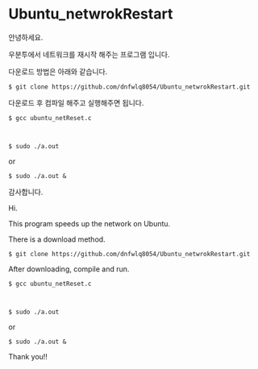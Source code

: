 # Ubuntu_netwrokRestart

안녕하세요.

우분투에서 네트워크를 재시작 해주는 프로그램 입니다.

다운로드 방법은 아래와 같습니다.


`$ git clone https://github.com/dnfwlq8054/Ubuntu_netwrokRestart.git`


다운로드 후 컴파일 해주고 실행해주면 됩니다.


`$ gcc ubuntu_netReset.c`

` `

`$ sudo ./a.out`

or

`$ sudo ./a.out &`

감사합니다.



Hi.

This program speeds up the network on Ubuntu.

There is a download method.


`$ git clone https://github.com/dnfwlq8054/Ubuntu_netwrokRestart.git`



After downloading, compile and run.


`$ gcc ubuntu_netReset.c`

` `

`$ sudo ./a.out`

or

`$ sudo ./a.out &`

Thank you!!

